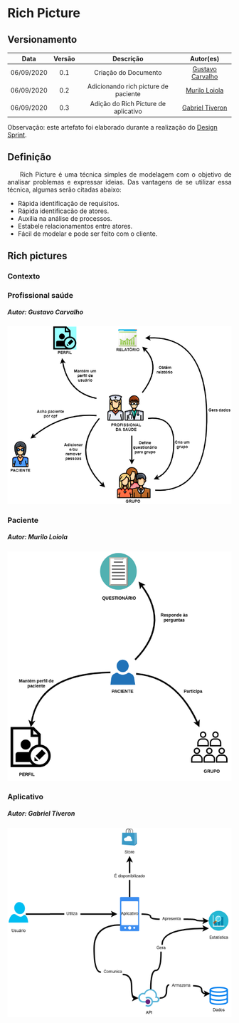 # Rich Picture
## Versionamento
| Data | Versão | Descrição | Autor(es) |
|:----:|:------:|:---------:|:---------:|
| 06/09/2020 | 0.1 | Criação do Documento | [Gustavo Carvalho](https://github.com/gustavocarvalho1002) |
| 06/09/2020 | 0.2 | Adicionando rich picture de paciente | [Murilo Loiola](https://github.com/murilo-dan) |
| 06/09/2020 | 0.3 | Adição do Rich Picture de aplicativo | [Gabriel Tiveron](https://github.com/GabrielTiveron) |

Observação: este artefato foi elaborado durante a realização do <a href="https://unbarqdsw.github.io/2020.1_G5_Diario_da_Saude/design_sprint/">Design Sprint</a>.

## Definição

<p align="justify">&emsp;&emsp;Rich Picture é uma técnica simples de modelagem com o objetivo de analisar problemas e expressar ideias. Das vantagens de se utilizar essa técnica, algumas serão citadas abaixo:</p>

- Rápida identificação de requisitos.
- Rápida identificacão de atores.
- Auxilia na análise de processos.
- Estabele relacionamentos entre atores.
- Fácil de modelar e pode ser feito com o cliente.

## Rich pictures
### Contexto
### Profissional saúde
##### Autor: Gustavo Carvalho
![rich_picutre_profissional](./img/rich_picutre_profissional.png)
### Paciente
##### Autor: Murilo Loiola
![rich_picutre_paciente](./img/rp_paciente.png)
### Aplicativo 
##### Autor: Gabriel Tiveron
![rich_picture_aplicativo](./img/RP_app.png)